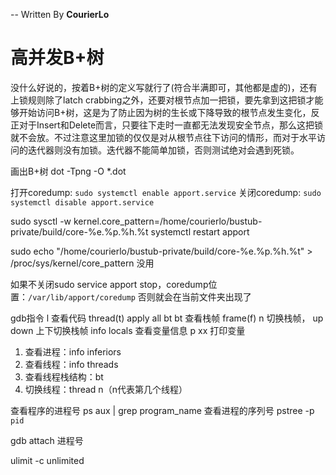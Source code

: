 -- Written By **CourierLo**

# 高并发B+树
没什么好说的，按着B+树的定义写就行了(符合半满即可，其他都是虚的)，还有上锁规则除了latch crabbing之外，还要对根节点加一把锁，要先拿到这把锁才能够开始访问B+树，这是为了防止因为树的生长或下降导致的根节点发生变化，反正对于Insert和Delete而言，只要往下走时一直都无法发现安全节点，那么这把锁就不会放。不过注意这里加锁的仅仅是对从根节点往下访问的情形，而对于水平访问的迭代器则没有加锁。迭代器不能简单加锁，否则测试绝对会遇到死锁。

画出B+树 dot -Tpng -O *.dot

打开coredump: `sudo systemctl enable apport.service`
关闭coredump: `sudo systemctl disable apport.service`

sudo sysctl -w kernel.core_pattern=/home/courierlo/bustub-private/build/core-%e.%p.%h.%t
systemctl restart apport

sudo echo "/home/courierlo/bustub-private/build/core-%e.%p.%h.%t" > /proc/sys/kernel/core_pattern 没用

如果不关闭sudo service apport stop，coredump位置：`/var/lib/apport/coredump`
否则就会在当前文件夹出现了

gdb指令
l 查看代码
thread(t) apply all bt
bt 查看栈帧
frame(f) n 切换栈帧， up down 上下切换栈帧
info locals 查看变量信息   p xx 打印变量

1. 查看进程：info inferiors
2. 查看线程：info threads
3. 查看线程栈结构：bt
4. 切换线程：thread n（n代表第几个线程）

查看程序的进程号
ps aux | grep program_name
查看进程的序列号
pstree -p `pid`

gdb
attach 进程号

ulimit -c unlimited